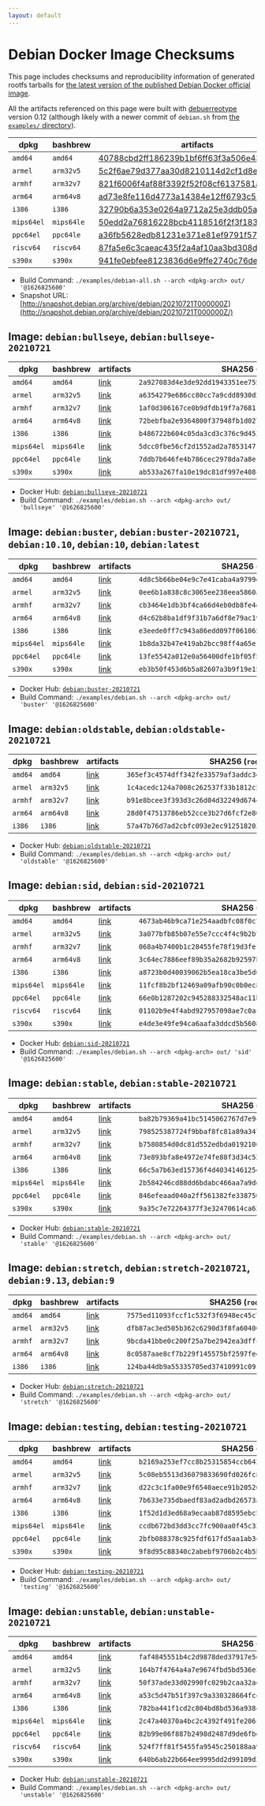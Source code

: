 ```yaml
---
layout: default
---
```


# Debian Docker Image Checksums

This page includes checksums and reproducibility information of generated rootfs tarballs for [the latest version of the published Debian Docker official image](https://hub.docker.com/_/debian).

All the artifacts referenced on this page were built with [debuerreotype](https://github.com/debuerreotype/debuerreotype) version 0.12 (although likely with a newer commit of `debian.sh` from [the `examples/` directory](https://github.com/debuerreotype/debuerreotype/tree/master/examples)).

| dpkg | bashbrew | artifacts |
| - | - | - |
| `amd64` | `amd64` | [40788cbd2ff186239b1bf6ff63f3a506e43e5896](https://github.com/debuerreotype/docker-debian-artifacts/tree/40788cbd2ff186239b1bf6ff63f3a506e43e5896) |
| `armel` | `arm32v5` | [5c2f6ae79d377aa30d8210114d2cf1d8ead70742](https://github.com/debuerreotype/docker-debian-artifacts/tree/5c2f6ae79d377aa30d8210114d2cf1d8ead70742) |
| `armhf` | `arm32v7` | [821f6006f4af88f3392f52f08cf6137581a6de70](https://github.com/debuerreotype/docker-debian-artifacts/tree/821f6006f4af88f3392f52f08cf6137581a6de70) |
| `arm64` | `arm64v8` | [ad73e8fe116d4773a14384e12ff6793c50858e52](https://github.com/debuerreotype/docker-debian-artifacts/tree/ad73e8fe116d4773a14384e12ff6793c50858e52) |
| `i386` | `i386` | [32790b6a353e0264a9712a25e3ddb05aee3b100a](https://github.com/debuerreotype/docker-debian-artifacts/tree/32790b6a353e0264a9712a25e3ddb05aee3b100a) |
| `mips64el` | `mips64le` | [50edd2a76816228bcb4118516f2f3f183a00b1c3](https://github.com/debuerreotype/docker-debian-artifacts/tree/50edd2a76816228bcb4118516f2f3f183a00b1c3) |
| `ppc64el` | `ppc64le` | [a36fb5628edb81231e371e81ef9791f57667e371](https://github.com/debuerreotype/docker-debian-artifacts/tree/a36fb5628edb81231e371e81ef9791f57667e371) |
| `riscv64` | `riscv64` | [87fa5e6c3caeac435f2a4af10aa3bd308da1d4ec](https://github.com/debuerreotype/docker-debian-artifacts/tree/87fa5e6c3caeac435f2a4af10aa3bd308da1d4ec) |
| `s390x` | `s390x` | [941fe0ebfee8123836d6e9ffe2740c76defcfd52](https://github.com/debuerreotype/docker-debian-artifacts/tree/941fe0ebfee8123836d6e9ffe2740c76defcfd52) |

- Build Command: `./examples/debian-all.sh --arch <dpkg-arch> out/ '@1626825600'`
- Snapshot URL: [http://snapshot.debian.org/archive/debian/20210721T000000Z](http://snapshot.debian.org/archive/debian/20210721T000000Z/)

## Image: `debian:bullseye`, `debian:bullseye-20210721`

| dpkg | bashbrew | artifacts | SHA256 (`rootfs.tar.xz`) |
| - | - | - | - |
| `amd64` | `amd64` | [link](https://github.com/debuerreotype/docker-debian-artifacts/tree/40788cbd2ff186239b1bf6ff63f3a506e43e5896/bullseye) | `2a927083d4e3de92dd1943351ee755eba9dd89d825daa0b534edf59caf8904b6` |
| `armel` | `arm32v5` | [link](https://github.com/debuerreotype/docker-debian-artifacts/tree/5c2f6ae79d377aa30d8210114d2cf1d8ead70742/bullseye) | `a6354279e686cc80cc7a9cdd8930d2935c005eb487e508423c4cbfd8b6e16887` |
| `armhf` | `arm32v7` | [link](https://github.com/debuerreotype/docker-debian-artifacts/tree/821f6006f4af88f3392f52f08cf6137581a6de70/bullseye) | `1af0d306167ce0b9dfdb19f7a76811590263dfeb2c5a259a0f2880cf96c3f91f` |
| `arm64` | `arm64v8` | [link](https://github.com/debuerreotype/docker-debian-artifacts/tree/ad73e8fe116d4773a14384e12ff6793c50858e52/bullseye) | `72bebfba2e9364800f37948fb1d027ef06f641f96af5ea31486dcf26f7d37039` |
| `i386` | `i386` | [link](https://github.com/debuerreotype/docker-debian-artifacts/tree/32790b6a353e0264a9712a25e3ddb05aee3b100a/bullseye) | `b486722b604c05da3cd3c376c9d453f22f81e6b2fed4f5502ff76e5685808cbf` |
| `mips64el` | `mips64le` | [link](https://github.com/debuerreotype/docker-debian-artifacts/tree/50edd2a76816228bcb4118516f2f3f183a00b1c3/bullseye) | `5dcc0fbe56cf2d1552ad2a785314717a852eb1d11bbafab0f65c20b2893c499a` |
| `ppc64el` | `ppc64le` | [link](https://github.com/debuerreotype/docker-debian-artifacts/tree/a36fb5628edb81231e371e81ef9791f57667e371/bullseye) | `7ddb7b646fe4b786cec2978da7a8e12cd3e74bef8d581b90132abb52e73ff28a` |
| `s390x` | `s390x` | [link](https://github.com/debuerreotype/docker-debian-artifacts/tree/941fe0ebfee8123836d6e9ffe2740c76defcfd52/bullseye) | `ab533a267fa10e19dc81df997e408c3e2be1a7438edc3b39025c63a405c8d1d9` |

- Docker Hub: [`debian:bullseye-20210721`](https://hub.docker.com/_/debian?tab=tags&name=bullseye-20210721)
- Build Command: `./examples/debian.sh --arch <dpkg-arch> out/ 'bullseye' '@1626825600'`

## Image: `debian:buster`, `debian:buster-20210721`, `debian:10.10`, `debian:10`, `debian:latest`

| dpkg | bashbrew | artifacts | SHA256 (`rootfs.tar.xz`) |
| - | - | - | - |
| `amd64` | `amd64` | [link](https://github.com/debuerreotype/docker-debian-artifacts/tree/40788cbd2ff186239b1bf6ff63f3a506e43e5896/buster) | `4d8c5b66be04e9c7e41caba4a9799ddce5361341d6b37354439a48af4ede60fd` |
| `armel` | `arm32v5` | [link](https://github.com/debuerreotype/docker-debian-artifacts/tree/5c2f6ae79d377aa30d8210114d2cf1d8ead70742/buster) | `0ee6b1a838c8c3065ee238eea5860a80a3e043d03d3c04ed4b581097e858bf74` |
| `armhf` | `arm32v7` | [link](https://github.com/debuerreotype/docker-debian-artifacts/tree/821f6006f4af88f3392f52f08cf6137581a6de70/buster) | `cb3464e1db3bf4ca66d4eb0db8fe4d0d0ccdfb7ecdd025699925c3858f614c65` |
| `arm64` | `arm64v8` | [link](https://github.com/debuerreotype/docker-debian-artifacts/tree/ad73e8fe116d4773a14384e12ff6793c50858e52/buster) | `d4c62b8ba1df9f31b7a6df8e79ac1967e87b0c2639f06a55aa27bdfe6afcb937` |
| `i386` | `i386` | [link](https://github.com/debuerreotype/docker-debian-artifacts/tree/32790b6a353e0264a9712a25e3ddb05aee3b100a/buster) | `e3eede0ff7c943a86edd097f0610650b7e059127d9c13bc26fff43e92e0bbafe` |
| `mips64el` | `mips64le` | [link](https://github.com/debuerreotype/docker-debian-artifacts/tree/50edd2a76816228bcb4118516f2f3f183a00b1c3/buster) | `1b8da32b47e419ab2bcc98ff4a65e15f538351939131b05b645088a78ae82a25` |
| `ppc64el` | `ppc64le` | [link](https://github.com/debuerreotype/docker-debian-artifacts/tree/a36fb5628edb81231e371e81ef9791f57667e371/buster) | `13fe5542a012e0a56400dfe1bf05f56f4b040a4bf5fe68f494d48356e274c504` |
| `s390x` | `s390x` | [link](https://github.com/debuerreotype/docker-debian-artifacts/tree/941fe0ebfee8123836d6e9ffe2740c76defcfd52/buster) | `eb3b50f453d6b5a82607a3b9f19e1566307b07730ed2582b3584a8a1607d187a` |

- Docker Hub: [`debian:buster-20210721`](https://hub.docker.com/_/debian?tab=tags&name=buster-20210721)
- Build Command: `./examples/debian.sh --arch <dpkg-arch> out/ 'buster' '@1626825600'`

## Image: `debian:oldstable`, `debian:oldstable-20210721`

| dpkg | bashbrew | artifacts | SHA256 (`rootfs.tar.xz`) |
| - | - | - | - |
| `amd64` | `amd64` | [link](https://github.com/debuerreotype/docker-debian-artifacts/tree/40788cbd2ff186239b1bf6ff63f3a506e43e5896/oldstable) | `365ef3c4574dff342fe33579af3addc3e55b64f7a2e4edeeb4de9196b2060633` |
| `armel` | `arm32v5` | [link](https://github.com/debuerreotype/docker-debian-artifacts/tree/5c2f6ae79d377aa30d8210114d2cf1d8ead70742/oldstable) | `1c4acedc124a7008c262537f33b1812c5bc81d504447d2b3d515fd931dc5b870` |
| `armhf` | `arm32v7` | [link](https://github.com/debuerreotype/docker-debian-artifacts/tree/821f6006f4af88f3392f52f08cf6137581a6de70/oldstable) | `b91e8bcee3f393d3c26d04d32249d674468e6a13792ddbc6a60d0b124a50ec27` |
| `arm64` | `arm64v8` | [link](https://github.com/debuerreotype/docker-debian-artifacts/tree/ad73e8fe116d4773a14384e12ff6793c50858e52/oldstable) | `28d0f47513786eb52cce3b27d6fcf2e865493ee1ae3536815c3ce458268d6a95` |
| `i386` | `i386` | [link](https://github.com/debuerreotype/docker-debian-artifacts/tree/32790b6a353e0264a9712a25e3ddb05aee3b100a/oldstable) | `57a47b76d7ad2cbfc093e2ec91251820397b753726aff33a7582fc67990affe1` |

- Docker Hub: [`debian:oldstable-20210721`](https://hub.docker.com/_/debian?tab=tags&name=oldstable-20210721)
- Build Command: `./examples/debian.sh --arch <dpkg-arch> out/ 'oldstable' '@1626825600'`

## Image: `debian:sid`, `debian:sid-20210721`

| dpkg | bashbrew | artifacts | SHA256 (`rootfs.tar.xz`) |
| - | - | - | - |
| `amd64` | `amd64` | [link](https://github.com/debuerreotype/docker-debian-artifacts/tree/40788cbd2ff186239b1bf6ff63f3a506e43e5896/sid) | `4673ab46b9ca71e254aadbfc08f0c78788c0c301e0087f58eb920d95a885e940` |
| `armel` | `arm32v5` | [link](https://github.com/debuerreotype/docker-debian-artifacts/tree/5c2f6ae79d377aa30d8210114d2cf1d8ead70742/sid) | `3a077bfb85b07e55e7ccc4f4c9b2b7f7d25f9b11bac7f94fb4df1434452d1894` |
| `armhf` | `arm32v7` | [link](https://github.com/debuerreotype/docker-debian-artifacts/tree/821f6006f4af88f3392f52f08cf6137581a6de70/sid) | `068a4b7400b1c28455fe78f19d3fef01baee6b174775d630bde033155079b6f6` |
| `arm64` | `arm64v8` | [link](https://github.com/debuerreotype/docker-debian-artifacts/tree/ad73e8fe116d4773a14384e12ff6793c50858e52/sid) | `3c64ec7886eef89b35a2682b92597bbaeb8a58d97b6f97ec248154776e9b0c4f` |
| `i386` | `i386` | [link](https://github.com/debuerreotype/docker-debian-artifacts/tree/32790b6a353e0264a9712a25e3ddb05aee3b100a/sid) | `a8723b0d40039062b5ea18ca3be5d6b61c0a8d5697b1ddd05895baf6bbc2719e` |
| `mips64el` | `mips64le` | [link](https://github.com/debuerreotype/docker-debian-artifacts/tree/50edd2a76816228bcb4118516f2f3f183a00b1c3/sid) | `11fcf8b2bf12469a09afb90c0b0ec88a1cb959f702d176446426e341c205f87f` |
| `ppc64el` | `ppc64le` | [link](https://github.com/debuerreotype/docker-debian-artifacts/tree/a36fb5628edb81231e371e81ef9791f57667e371/sid) | `66e0b1287202c945288332548ac11b6fedaf152f5ec5663d7d6741d7c9b606d5` |
| `riscv64` | `riscv64` | [link](https://github.com/debuerreotype/docker-debian-artifacts/tree/87fa5e6c3caeac435f2a4af10aa3bd308da1d4ec/sid) | `01102b9e4f4abd927957098ae7c0aca5dd522e7a6922678c014c87966f12e3bd` |
| `s390x` | `s390x` | [link](https://github.com/debuerreotype/docker-debian-artifacts/tree/941fe0ebfee8123836d6e9ffe2740c76defcfd52/sid) | `e4de3e49fe94ca6aafa3ddcd5b56080f58a1c354c401352e21dc03b6b97876af` |

- Docker Hub: [`debian:sid-20210721`](https://hub.docker.com/_/debian?tab=tags&name=sid-20210721)
- Build Command: `./examples/debian.sh --arch <dpkg-arch> out/ 'sid' '@1626825600'`

## Image: `debian:stable`, `debian:stable-20210721`

| dpkg | bashbrew | artifacts | SHA256 (`rootfs.tar.xz`) |
| - | - | - | - |
| `amd64` | `amd64` | [link](https://github.com/debuerreotype/docker-debian-artifacts/tree/40788cbd2ff186239b1bf6ff63f3a506e43e5896/stable) | `ba82b79369a41bc5145062767d7e9ce3ccd5fd2bb7bf9c19471261839b990d31` |
| `armel` | `arm32v5` | [link](https://github.com/debuerreotype/docker-debian-artifacts/tree/5c2f6ae79d377aa30d8210114d2cf1d8ead70742/stable) | `798525387724f9bbaf8fc81a89a3479e243eafabc174d8321609f06d423ee7de` |
| `armhf` | `arm32v7` | [link](https://github.com/debuerreotype/docker-debian-artifacts/tree/821f6006f4af88f3392f52f08cf6137581a6de70/stable) | `b7580854d0dc81d552edbda0192106700064542719bff83fb8d76fe7b053fde7` |
| `arm64` | `arm64v8` | [link](https://github.com/debuerreotype/docker-debian-artifacts/tree/ad73e8fe116d4773a14384e12ff6793c50858e52/stable) | `73e893bfa8e4972e74fe88f3d34c52737089696608b33ec0dd1c78b7648e9d36` |
| `i386` | `i386` | [link](https://github.com/debuerreotype/docker-debian-artifacts/tree/32790b6a353e0264a9712a25e3ddb05aee3b100a/stable) | `66c5a7b63ed15736f4d4034146125e90135b717b72b5cc3faffa1ed46f41ac84` |
| `mips64el` | `mips64le` | [link](https://github.com/debuerreotype/docker-debian-artifacts/tree/50edd2a76816228bcb4118516f2f3f183a00b1c3/stable) | `2b584246cd88dd6bdabc466aa7a9dd811fe6de8320eb4d8cc0712f7e93425c42` |
| `ppc64el` | `ppc64le` | [link](https://github.com/debuerreotype/docker-debian-artifacts/tree/a36fb5628edb81231e371e81ef9791f57667e371/stable) | `846efeaad040a2ff561382fe338750ff0c2de9a1cf772ed53045ee5ad8e57039` |
| `s390x` | `s390x` | [link](https://github.com/debuerreotype/docker-debian-artifacts/tree/941fe0ebfee8123836d6e9ffe2740c76defcfd52/stable) | `9a35c7e72264377f3e32470614ca6288090819552f8d2e96b4e68cc26555fc27` |

- Docker Hub: [`debian:stable-20210721`](https://hub.docker.com/_/debian?tab=tags&name=stable-20210721)
- Build Command: `./examples/debian.sh --arch <dpkg-arch> out/ 'stable' '@1626825600'`

## Image: `debian:stretch`, `debian:stretch-20210721`, `debian:9.13`, `debian:9`

| dpkg | bashbrew | artifacts | SHA256 (`rootfs.tar.xz`) |
| - | - | - | - |
| `amd64` | `amd64` | [link](https://github.com/debuerreotype/docker-debian-artifacts/tree/40788cbd2ff186239b1bf6ff63f3a506e43e5896/stretch) | `7575ed11093fccf1c532f3f6948ec45c7c2d1d49aea8eca18596a386a2513b00` |
| `armel` | `arm32v5` | [link](https://github.com/debuerreotype/docker-debian-artifacts/tree/5c2f6ae79d377aa30d8210114d2cf1d8ead70742/stretch) | `dfb87ac3ed505b362c6290d3f8fa60400379afec137dcae83020016a7dfaa8a0` |
| `armhf` | `arm32v7` | [link](https://github.com/debuerreotype/docker-debian-artifacts/tree/821f6006f4af88f3392f52f08cf6137581a6de70/stretch) | `9bcda41bbe0c200f25a7be2942ea3dffcb7d74d47db57956fcc502c676280592` |
| `arm64` | `arm64v8` | [link](https://github.com/debuerreotype/docker-debian-artifacts/tree/ad73e8fe116d4773a14384e12ff6793c50858e52/stretch) | `8c0587aae8cf7b229f145575bf2597fedc93264f04d033f0113cc49de87523d9` |
| `i386` | `i386` | [link](https://github.com/debuerreotype/docker-debian-artifacts/tree/32790b6a353e0264a9712a25e3ddb05aee3b100a/stretch) | `124ba44db9a55335705ed37410991c09176801810565f928885f7fa34403347f` |

- Docker Hub: [`debian:stretch-20210721`](https://hub.docker.com/_/debian?tab=tags&name=stretch-20210721)
- Build Command: `./examples/debian.sh --arch <dpkg-arch> out/ 'stretch' '@1626825600'`

## Image: `debian:testing`, `debian:testing-20210721`

| dpkg | bashbrew | artifacts | SHA256 (`rootfs.tar.xz`) |
| - | - | - | - |
| `amd64` | `amd64` | [link](https://github.com/debuerreotype/docker-debian-artifacts/tree/40788cbd2ff186239b1bf6ff63f3a506e43e5896/testing) | `b2169a253ef7cc8b25315854ccb6427c434e3c4c6652dbe8e9f7f5586967be7b` |
| `armel` | `arm32v5` | [link](https://github.com/debuerreotype/docker-debian-artifacts/tree/5c2f6ae79d377aa30d8210114d2cf1d8ead70742/testing) | `5c08eb5513d36079833690fd026fc89e132f70a8b0993268997c5660b3a06f93` |
| `armhf` | `arm32v7` | [link](https://github.com/debuerreotype/docker-debian-artifacts/tree/821f6006f4af88f3392f52f08cf6137581a6de70/testing) | `d22c3c1fa00e9f6540aece91b2052609b06a26da64a2f3bf5b80a8753898599c` |
| `arm64` | `arm64v8` | [link](https://github.com/debuerreotype/docker-debian-artifacts/tree/ad73e8fe116d4773a14384e12ff6793c50858e52/testing) | `7b633e735dbaedf83ad2adbd26573a94cd5e9a39a6bfde048246248f3f8f3098` |
| `i386` | `i386` | [link](https://github.com/debuerreotype/docker-debian-artifacts/tree/32790b6a353e0264a9712a25e3ddb05aee3b100a/testing) | `1f52d1d3ed68a9ecaab87d8595ebc542495e6ab04afd415828b4f68a82ef0114` |
| `mips64el` | `mips64le` | [link](https://github.com/debuerreotype/docker-debian-artifacts/tree/50edd2a76816228bcb4118516f2f3f183a00b1c3/testing) | `ccdb672bd3dd3cc7fc900aa0f45c32ea598081e416a08ecb199cceed941b880b` |
| `ppc64el` | `ppc64le` | [link](https://github.com/debuerreotype/docker-debian-artifacts/tree/a36fb5628edb81231e371e81ef9791f57667e371/testing) | `2bfb088378c925fdf617fd5aa1ab349a16122e2cb8622bdc321dfa6793a4789e` |
| `s390x` | `s390x` | [link](https://github.com/debuerreotype/docker-debian-artifacts/tree/941fe0ebfee8123836d6e9ffe2740c76defcfd52/testing) | `9f8d95c88340c2abebf9706b2c4b5b4ca1cd8aa4f74a58df0515f16ed07e018c` |

- Docker Hub: [`debian:testing-20210721`](https://hub.docker.com/_/debian?tab=tags&name=testing-20210721)
- Build Command: `./examples/debian.sh --arch <dpkg-arch> out/ 'testing' '@1626825600'`

## Image: `debian:unstable`, `debian:unstable-20210721`

| dpkg | bashbrew | artifacts | SHA256 (`rootfs.tar.xz`) |
| - | - | - | - |
| `amd64` | `amd64` | [link](https://github.com/debuerreotype/docker-debian-artifacts/tree/40788cbd2ff186239b1bf6ff63f3a506e43e5896/unstable) | `faf4845551b4c2d9878ded37917e5d8d73c2415c91589d056083a052858984f6` |
| `armel` | `arm32v5` | [link](https://github.com/debuerreotype/docker-debian-artifacts/tree/5c2f6ae79d377aa30d8210114d2cf1d8ead70742/unstable) | `164b7f4764a4a7e9674fbd5bd536e30726228a0353509fed6fd6d0a5b378ef0a` |
| `armhf` | `arm32v7` | [link](https://github.com/debuerreotype/docker-debian-artifacts/tree/821f6006f4af88f3392f52f08cf6137581a6de70/unstable) | `50f37ade33d02990fc029b2caa32ae25acc5fd48aff3ff3531f998add8461393` |
| `arm64` | `arm64v8` | [link](https://github.com/debuerreotype/docker-debian-artifacts/tree/ad73e8fe116d4773a14384e12ff6793c50858e52/unstable) | `a53c5d47b51f397c9a330328664fc47c374ba8316ca13a278ad4bd3132a00845` |
| `i386` | `i386` | [link](https://github.com/debuerreotype/docker-debian-artifacts/tree/32790b6a353e0264a9712a25e3ddb05aee3b100a/unstable) | `782ba441f1cd2c804bd8bd536a93840d1dd76a099bce72c21e4dce451681c2ec` |
| `mips64el` | `mips64le` | [link](https://github.com/debuerreotype/docker-debian-artifacts/tree/50edd2a76816228bcb4118516f2f3f183a00b1c3/unstable) | `2c47a40370a4bc2c4392f491fe206c0ee5de43cfc3544212105f842d44b2e3d0` |
| `ppc64el` | `ppc64le` | [link](https://github.com/debuerreotype/docker-debian-artifacts/tree/a36fb5628edb81231e371e81ef9791f57667e371/unstable) | `82b99e06f887b2498d2487d9de6fbded782f42a7c0ea28ade2a0d80257262a79` |
| `riscv64` | `riscv64` | [link](https://github.com/debuerreotype/docker-debian-artifacts/tree/87fa5e6c3caeac435f2a4af10aa3bd308da1d4ec/unstable) | `524f7ff81f5455fa9545c250188aa9551397a38307262490d53ca35991ba6686` |
| `s390x` | `s390x` | [link](https://github.com/debuerreotype/docker-debian-artifacts/tree/941fe0ebfee8123836d6e9ffe2740c76defcfd52/unstable) | `640b6ab22b664ee9995dd2d99109d353b407599eebe28c60a2907bb94e5c741a` |

- Docker Hub: [`debian:unstable-20210721`](https://hub.docker.com/_/debian?tab=tags&name=unstable-20210721)
- Build Command: `./examples/debian.sh --arch <dpkg-arch> out/ 'unstable' '@1626825600'`
